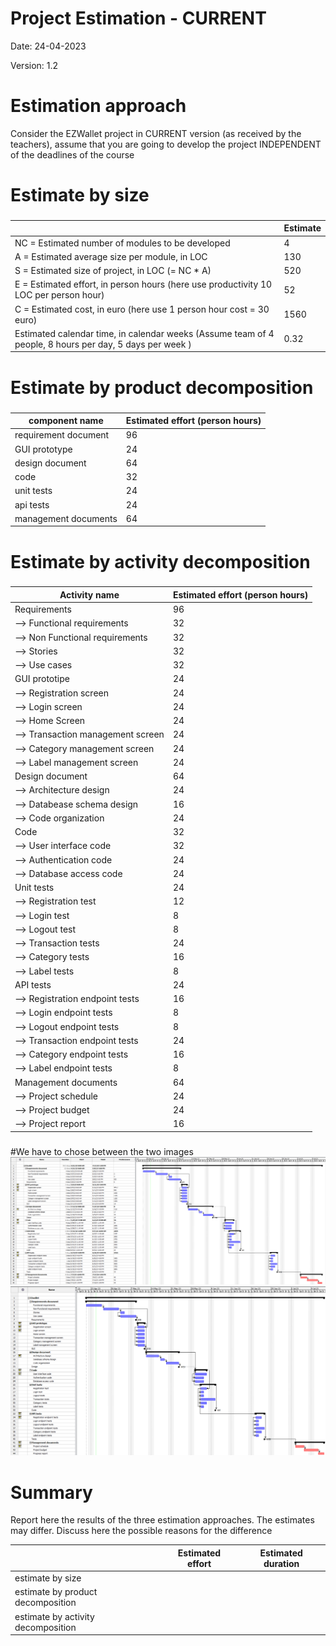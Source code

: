 # Project Estimation - CURRENT
Date: 24-04-2023

Version: 1.2


# Estimation approach
Consider the EZWallet  project in CURRENT version (as received by the teachers), assume that you are going to develop the project INDEPENDENT of the deadlines of the course
# Estimate by size
### 
|             | Estimate                        |             
| ----------- | ------------------------------- |
| NC =  Estimated number of modules to be developed                                                         |4|          
| A = Estimated average size per module, in LOC                                                             |130| 
| S = Estimated size of project, in LOC (= NC * A)                                                          |520| 
| E = Estimated effort, in person hours (here use productivity 10 LOC per person hour)                      |52|   
| C = Estimated cost, in euro (here use 1 person hour cost = 30 euro)                                       |1560| 
| Estimated calendar time, in calendar weeks (Assume team of 4 people, 8 hours per day, 5 days per week )   |0.32|               

# Estimate by product decomposition
### 
|         component name    | Estimated effort (person hours)   |             
| ----------- | ------------------------------- | 
| requirement document | 96 |
| GUI prototype | 24 |
| design document | 64 |
| code | 32 |
| unit tests | 24 |
| api tests | 24 |
| management documents | 64 |



# Estimate by activity decomposition
### 
|         Activity name    | Estimated effort (person hours)   |             
| ----------- | ------------------------------- | 
| Requirements | 96 |
|⟶ Functional requirements| 32 |
|⟶ Non Functional requirements| 32 |
|⟶ Stories | 32 |
|⟶ Use cases | 32 |
| GUI prototipe | 24 |
|⟶ Registration screen | 24 |
|⟶ Login screen | 24 |
|⟶ Home Screen | 24 |
|⟶ Transaction management screen | 24 |
|⟶ Category management screen | 24 |
|⟶ Label management screen | 24 |
| Design document | 64 |
|⟶ Architecture design  | 24 |
|⟶ Databease schema design | 16 |
|⟶ Code organization | 24 |
| Code | 32 |
|⟶ User interface code | 32 |
|⟶ Authentication code | 24 |
|⟶ Database access code | 24 |
| Unit tests | 24 |
|⟶ Registration test | 12 |
|⟶ Login test | 8 |
|⟶ Logout test | 8 |
|⟶ Transaction tests | 24 |
|⟶ Category tests | 16 |
|⟶ Label tests | 8 |
| API tests | 24 |
|⟶ Registration endpoint tests | 16 |
|⟶ Login endpoint tests | 8 |
|⟶ Logout endpoint tests | 8 |
|⟶ Transaction endpoint tests | 24 |
|⟶ Category endpoint tests | 16 |
|⟶ Label endpoint tests | 8 |
| Management documents | 64 |
|⟶ Project schedule | 24 |
|⟶ Project budget | 24 |
|⟶ Project report | 16 |

###
#We have to chose between the two images
![GRANTT DIAGRAM](V1-Images\GRANTT.png)
![GRANTT DIAGRAM ALTERNATIVE](V1-Images\GRANTT_alternative.png)

# Summary

Report here the results of the three estimation approaches. The  estimates may differ. Discuss here the possible reasons for the difference

|             | Estimated effort                        |   Estimated duration |          
| ----------- | ------------------------------- | ---------------|
| estimate by size ||
| estimate by product decomposition ||
| estimate by activity decomposition ||




